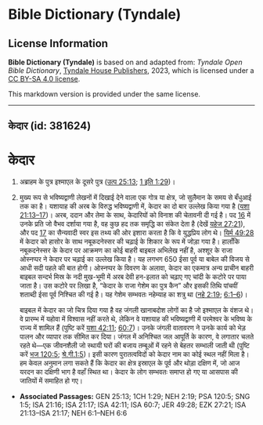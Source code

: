 # Bible Dictionary (Tyndale)

## License Information

**Bible Dictionary (Tyndale)** is based on and adapted from: _Tyndale Open Bible Dictionary_, [Tyndale House Publishers](https://tyndaleopenresources.com/), 2023, which is licensed under a [CC BY-SA 4.0 license](https://creativecommons.org/licenses/by-sa/4.0/legalcode.en).

This markdown version is provided under the same license.



--------------------------------

## केदार (id: 381624)

केदार
=====

1. अब्राहम के पुत्र इश्माएल के दूसरे पुत्र ([उत्प 25:13](https://ref.ly/Gen25:13); [1 इति 1:29](https://ref.ly/1Chr1:29))।
2. मुख्य रूप से भविष्यद्वाणी लेखनों में दिखाई देने वाला एक गोत्र या क्षेत्र, जो सुलैमान के समय से बँधुआई तक का है। यशायाह की अरब के विरुद्ध भविष्यद्वाणी में, केदार का दो बार उल्लेख किया गया है ([यशा 21:13–17](https://ref.ly/Isa21:13-Isa21:17))। अरब, ददान और तेमा के साथ, केदारियों को विनाश की चेतावनी दी गई है। पद [16](https://ref.ly/Isa21:16) में उनके प्रति जो वैभव दर्शाया गया है, वह कुछ हद तक समृद्धि का संकेत देता है (देखें [यहेज 27:21](https://ref.ly/Ezek27:21)), और पद [17](https://ref.ly/Isa21:17) का सैन्यवादी स्वर इस तथ्य की ओर इशारा करता है कि वे युद्धप्रिय लोग थे। [यिर्म 49:28](https://ref.ly/Jer49:28) में केदार को हासोर के साथ नबूकदनेस्सर की चढ़ाई के शिकार के रूप में जोड़ा गया है। हालाँकि नबूकदनेस्सर के केदार पर आक्रमण का कोई बाहरी बाइबल अभिलेख नहीं है, अश्शूर के राजा ओस्‍नप्पर ने केदार पर चढ़ाई का उल्लेख किया है। यह लगभग 650 ईसा पूर्व या बाबेल की विजय से आधी सदी पहले की बात होगी। ओस्‍नप्पर के विवरण के अलावा, केदार का एकमात्र अन्य प्राचीन बाहरी बाइबल सन्दर्भ मिस्र के नदी मुख\-भूमी में अरब देवी हन\-इलात को चढ़ाए गए चांदी के कटोरे पर पाया जाता है। उस कटोरे पर लिखा है, “केदार के राजा गेशेम का पुत्र कैन” और इसकी तिथि पांचवीं शताब्दी ईसा पूर्व निश्चित की गई है। यह गेशेम सम्भवतः नहेम्याह का शत्रु था ([नहे 2:19](https://ref.ly/Neh2:19); [6:1–6](https://ref.ly/Neh6:1-Neh6:6))।

    बाइबल में केदार का जो चित्र दिया गया है वह जंगली खानाबदोश लोगों का है जो इश्माएल के वंशज थे। वे प्रारम्भ में यहोवा में विश्वास नहीं करते थे, लेकिन वे यशायाह की भविष्यद्वाणी में परमेश्वर के भविष्य के राज्य में शामिल हैं (पुष्टि करें [यशा 42:11](https://ref.ly/Isa42:11); [60:7](https://ref.ly/Isa60:7))। उनके जंगली वातावरण ने उनके कार्य को भेड़ पालन और व्यापार तक सीमित कर दिया। जंगल में अनिश्चित जल आपूर्ति के कारण, वे लगातार चलते रहते थे—एक जीवनशैली जो स्थायी घरों की बजाय तम्बूओं में रहने से बेहतर सम्भाली जाती थी (पुष्टि करें [भज 120:5](https://ref.ly/Ps120:5); [श्रे.गी.1:5](https://ref.ly/Song1:5))। इसी कारण पुरातत्वविदों को केदार नाम का कोई स्थल नहीं मिला है। हम केवल अनुमान लगा सकते हैं कि केदार का क्षेत्र इस्राएल के पूर्व और थोड़ा दक्षिण में, जो आज यरदन का दक्षिणी भाग है वहाँ स्थित था। केदार के लोग सम्भवतः समाप्त हो गए या आसपास की जातियों में समाहित हो गए।

* **Associated Passages:** GEN 25:13; 1CH 1:29; NEH 2:19; PSA 120:5; SNG 1:5; ISA 21:16; ISA 21:17; ISA 42:11; ISA 60:7; JER 49:28; EZK 27:21; ISA 21:13–ISA 21:17; NEH 6:1–NEH 6:6

